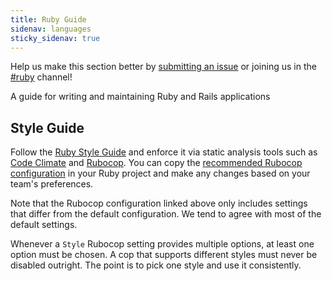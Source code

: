 ```yaml
---
title: Ruby Guide
sidenav: languages
sticky_sidenav: true
---
```

Help us make this section better by
[submitting an issue](https://github.com/18F/development-guide) or joining us
in the [#ruby](https://18f.slack.com/messages/ruby/) channel!

A guide for writing and maintaining Ruby and Rails applications

## Style Guide

Follow the [Ruby Style Guide](https://github.com/bbatsov/ruby-style-guide) and
enforce it via static analysis tools such as [Code Climate] and [Rubocop]. You
can copy the [recommended Rubocop configuration](rubocop.yml) in your Ruby
project and make any changes based on your team's preferences.

Note that the Rubocop configuration linked above only includes settings that
differ from the default configuration. We tend to agree with most of the
default settings.

Whenever a `Style` Rubocop setting provides multiple options, at least one
option must be chosen. A cop that supports different styles must never be
disabled outright. The point is to pick one style and use it consistently.

[Code Climate]: https://codeclimate.com
[Rubocop]: https://github.com/bbatsov/rubocop
